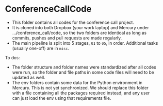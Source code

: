 # ConferenceCallCode

- This folder contains all codes for the conference call project. 
- It is cloned into both Dropbox (your work laptop) and Mercury under .../conference_call/code, 
so the two folders are identical as long as commits, pushes and pull requests are made regularly.
- The main pipeline is split into 5 stages, `01` to `05`, in order. Additional tasks (usually one-off) are in `misc`.

To dos:
- The folder structure and folder names were standardized after all codes were run, so the folder and file paths in some code files will need to be updated as well.
- The env folders contain some data for the Python environment in Mercury. This is not yet synchronized. We should replace this folder with a file containing all the packages required instead, and any user can just load the env using that requirements file.
